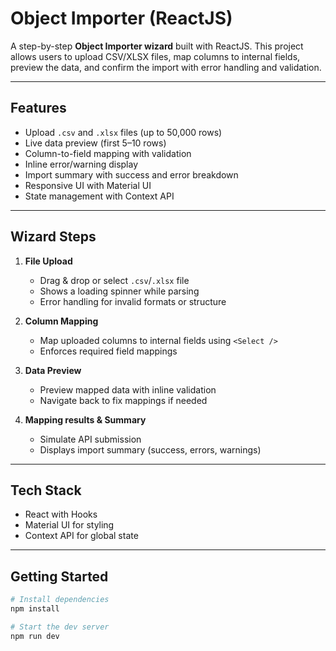 # Object Importer (ReactJS)

A step-by-step **Object Importer wizard** built with ReactJS. This project allows users to upload CSV/XLSX files, map columns to internal fields, preview the data, and confirm the import with error handling and validation.

---

## Features

- Upload `.csv` and `.xlsx` files (up to 50,000 rows)
- Live data preview (first 5–10 rows)
- Column-to-field mapping with validation
- Inline error/warning display
- Import summary with success and error breakdown
- Responsive UI with Material UI
- State management with Context API

---

## Wizard Steps

1. **File Upload**

   - Drag & drop or select `.csv`/`.xlsx` file
   - Shows a loading spinner while parsing
   - Error handling for invalid formats or structure

2. **Column Mapping**

   - Map uploaded columns to internal fields using `<Select />`
   - Enforces required field mappings

3. **Data Preview**

   - Preview mapped data with inline validation
   - Navigate back to fix mappings if needed

4. **Mapping results & Summary**
   - Simulate API submission
   - Displays import summary (success, errors, warnings)

---

## Tech Stack

- React with Hooks
- Material UI for styling
- Context API for global state

---

## Getting Started

```bash
# Install dependencies
npm install

# Start the dev server
npm run dev
```
